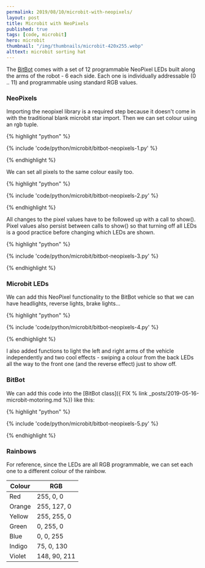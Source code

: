 ```yaml
---
permalink: 2019/08/10/microbit-with-neopixels/
layout: post
title: Microbit with NeoPixels
published: true
tags: [code, microbit]
hero: microbit
thumbnail: "/img/thumbnails/microbit-420x255.webp"
alttext: microbit sorting hat
---
```


The <a href="http://4tronix.co.uk/blog/?p=1490">BitBot</a> comes with a set of 12 programmable NeoPixel LEDs built along the
arms of the robot - 6 each side. Each one is individually addressable (0 .. 11) and programmable using standard RGB values.

### NeoPixels

Importing the neopixel library is a required step because it doesn't come in with the traditional blank microbit star import.
Then we can set colour using an rgb tuple.

{% highlight "python" %}

{% include 'code/python/microbit/bitbot-neopixels-1.py' %}

{% endhighlight %}

We can set all pixels to the same colour easily too.

{% highlight "python" %}

{% include 'code/python/microbit/bitbot-neopixels-2.py' %}

{% endhighlight %}

All changes to the pixel values have to be followed up with a call to show(). Pixel values also persist between calls to show()
so that turning off all LEDs is a good practice before changing which LEDs are shown.

{% highlight "python" %}

{% include 'code/python/microbit/bitbot-neopixels-3.py' %}

{% endhighlight %}

### Microbit LEDs

We can add this NeoPixel functionality to the BitBot vehicle so that we can have headlights, reverse lights, brake lights...

{% highlight "python" %}

{% include 'code/python/microbit/bitbot-neopixels-4.py' %}

{% endhighlight %}

I also added functions to light the left and right arms of the vehicle independently and two cool effects -
swiping a colour from the back LEDs all the way to the front one (and the reverse effect) just to show off.

### BitBot

We can add this code into the [BitBot class]({ FIX % link \_posts/2019-05-16-microbit-motoring.md %}) like this:

{% highlight "python" %}

{% include 'code/python/microbit/bitbot-neopixels-5.py' %}

{% endhighlight %}

### Rainbows

For reference, since the LEDs are all RGB programmable, we can set each one to a different colour of the rainbow.

| Colour | RGB          |
| ------ | ------------ |
| Red    | 255, 0, 0    |
| Orange | 255, 127, 0  |
| Yellow | 255, 255, 0  |
| Green  | 0, 255, 0    |
| Blue   | 0, 0, 255    |
| Indigo | 75, 0, 130   |
| Violet | 148, 90, 211 |
